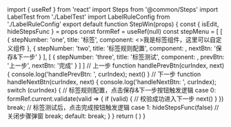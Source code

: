 <!-->

import { useRef } from 'react'
import Steps from '@common/Steps'
import LabelTest from './LabelTest'
import LabelRuleConfig from './LabelRuleConfig'

export default function StepWin(props) {
  const { isEdit, hideStepsFunc } = props

  const formRef = useRef(null)

  const stepMenu = [
    [
      {
        stepNumber: 'one',
        title: '标签',
        component: <>我是标签组件，这里可以自定义组件</>
      },
      {
        stepNumber: 'two',
        title: '标签规则配置',
        component: <LabelRuleConfig formRef={formRef} />,
        nextBtn: '保存&下一步'
      }
    ],
    [
      {
        stepNumber: 'three',
        title: '标签测试',
        component: <LabelTest />,
        prevBtn: '上一步',
        nextBtn: '完成'
      }
    ]
  ]

  // 上一步
  function handlePrevBtn(curIndex, next) {
    console.log('handlePrevBtn: ', curIndex);
    next()
  }

  // 下一步
  function handleNextBtn(curIndex, next) {
    console.log('handleNextBtn: ', curIndex);
    
    switch (curIndex) {

      // 标签规则配置，点击保存&下一步按钮触发逻辑
      case 0:
        formRef.current.validate(valid => {
          if (valid) { // 校验成功进入下一步
            next()
          }
        })
        break;
      
      // 标签测试后，点击完成按钮触发逻辑
      case 1:
        hideStepsFunc(false) // 关闭步骤弹窗
        break;
    
      default:
        break;
    }
  }

  return (
    <Steps
      {...props}
      stepMenu={stepMenu}
      handlePrevBtn={handlePrevBtn}
      handleNextBtn={handleNextBtn}
      breadMenu={[
        {
          title: '智慧运营台',
          path: '/admin/monitor/monitorManagement'
        }, {
          title: '标签管理',
          goBack: true // 返回上一级页面
        }, {
          title: isEdit ? '编辑工单标签' : '新增工单标签'
        }
      ]}
    />
  )
}